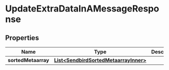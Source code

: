

# UpdateExtraDataInAMessageResponse


## Properties

| Name | Type | Description | Notes |
|------------ | ------------- | ------------- | -------------|
|**sortedMetaarray** | [**List&lt;SendbirdSortedMetaarrayInner&gt;**](SendbirdSortedMetaarrayInner.md) |  |  [optional] |




